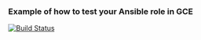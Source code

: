 ### Example of how to test your Ansible role in GCE

[![Build Status](https://travis-ci.org/Artemmkin/db-role-example.svg?branch=master)](https://travis-ci.org/Artemmkin/db-role-example)
